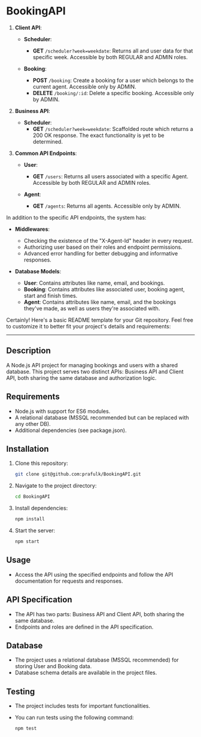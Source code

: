 # BookingAPI


1. **Client API**:
   
   - **Scheduler**: 
     - **GET** `/scheduler?week=weekdate`: Returns all and user data for that specific week. Accessible by both REGULAR and ADMIN roles.
     
   - **Booking**:
     - **POST** `/booking`: Create a booking for a user which belongs to the current agent. Accessible only by ADMIN.
     - **DELETE** `/booking/:id`: Delete a specific booking. Accessible only by ADMIN.
     
2. **Business API**:

   - **Scheduler**:
     - **GET** `/scheduler?week=weekdate`: Scaffolded route which returns a 200 OK response. The exact functionality is yet to be determined.
     
3. **Common API Endpoints**:

   - **User**:
     - **GET** `/users`: Returns all users associated with a specific Agent. Accessible by both REGULAR and ADMIN roles.
   
   - **Agent**:
     - **GET** `/agents`: Returns all agents. Accessible only by ADMIN.
     
In addition to the specific API endpoints, the system has:

- **Middlewares**:
   - Checking the existence of the "X-Agent-Id" header in every request.
   - Authorizing user based on their roles and endpoint permissions.
   - Advanced error handling for better debugging and informative responses.

- **Database Models**:
   - **User**: Contains attributes like name, email, and bookings.
   - **Booking**: Contains attributes like associated user, booking agent, start and finish times.
   - **Agent**: Contains attributes like name, email, and the bookings they've made, as well as users they're associated with.



Certainly! Here's a basic README template for your Git repository. Feel free to customize it to better fit your project's details and requirements:

---


## Description

A Node.js API project for managing bookings and users with a shared database. This project serves two distinct APIs: Business API and Client API, both sharing the same database and authorization logic.

## Requirements

- Node.js with support for ES6 modules.
- A relational database (MSSQL recommended but can be replaced with any other DB).
- Additional dependencies (see package.json).

## Installation

1. Clone this repository:

   ```bash
   git clone git@github.com:prafulk/BookingAPI.git
   ```

2. Navigate to the project directory:

   ```bash
   cd BookingAPI
   ```

3. Install dependencies:

   ```bash
   npm install
   ```

4. Start the server:

   ```bash
   npm start
   ```

## Usage

- Access the API using the specified endpoints and follow the API documentation for requests and responses.

## API Specification

- The API has two parts: Business API and Client API, both sharing the same database.
- Endpoints and roles are defined in the API specification.

## Database

- The project uses a relational database (MSSQL recommended) for storing User and Booking data.
- Database schema details are available in the project files.

## Testing

- The project includes tests for important functionalities.
- You can run tests using the following command:

  ```bash
  npm test
  ```

